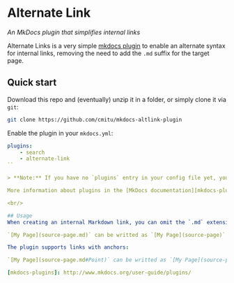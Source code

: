 # Alternate Link

*An MkDocs plugin that simplifies internal links*

Alternate Links is a very simple [mkdocs plugin](http://www.mkdocs.org/user-guide/plugins/) to enable an
alternate syntax for internal links, removing the need to add the `.md` suffix for the target page.
 
## Quick start

Download this repo and (eventually) unzip it in a folder, or simply clone it via `git`:
``` bash
git clone https://github.com/cmitu/mkdocs-altlink-plugin
```

Enable the plugin in your `mkdocs.yml`:

```yaml
plugins:
    - search
    - alternate-link
``

> **Note:** If you have no `plugins` entry in your config file yet, you'll likely also want to add the `search` plugin. MkDocs enables it by default if there is no `plugins` entry set, but now you have to enable it explicitly.

More information about plugins in the [MkDocs documentation][mkdocs-plugins]

<br/>

## Usage
When creating an internal Markdown link, you can omit the `.md` extension for the target page:

`[My Page](source-page.md)` can be writted as `[My Page](source-page)`

The plugin supports links with anchors:

`[My Page](source-page.md#Point)` can be writted as `[My Page](source-page#Point)`

[mkdocs-plugins]: http://www.mkdocs.org/user-guide/plugins/
